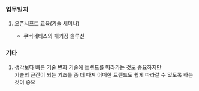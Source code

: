 ### 업무일지

1. 오픈시프트 교육(기술 세미나)

   - 쿠버네티스의 패키징 솔루션

### 기타

1. 생각보다 빠른 기술 변화 기술에 트렌드를 따라가는 것도 중요하지만</br>
   기술의 근간이 되는 기초를 좀 더 다져 어떠한 트렌드도 쉽게 따라갈 수 있도록 하는 것이 중요
